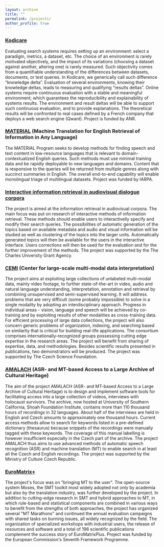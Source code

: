 ```yaml
---
layout: archive
title: ""
permalink: /projects/
author_profile: true
---
```

### [Kodicare](https://kodicare.imag.fr/)
Evaluating search systems requires setting up an environment: select a paradigm, metrics, a dataset, etc. The choice of an environment is rarely motivated objectively, and the impact of its variations (choosing a dataset against another, altering one) is rarely measured. Such objectivity comes from a quantifiable understanding of the differences between datasets, documents, or test queries. In Kodicare, we generically call such difference “knowledge delta”. Evaluation of several environments, knowing their knowledge deltas, leads to measuring and qualifying “results deltas”. Online systems require continuous evaluation with a stable and meaningful environment; which guarantees the reproducibility and explainability of systems results. The environment and result deltas will be able to support such continuous evaluation, and to provide explanations. The theoretical results will be confronted to real cases defined by a French company that deploys a web search engine (Qwant). Project is funded by ANR.

### [MATERIAL](https://www.iarpa.gov/index.php/research-programs/material) (Machine Translation for English Retrieval of Information in Any Language)
The MATERIAL Program seeks to develop methods for finding speech and text content in low-resource languages that is relevant to domain-contextualized English queries. Such methods must use minimal training data and be rapidly deployable to new languages and domains. Content that is responsive to the queries will be returned from multiple genres along with succinct summaries in English. The overall end-to-end capability will enable monolingual triage of multilingual datasets. Project was funded by IARPA.


### [Interactive information retrieval in audiovisual dialogue corpora](https://ufal.mff.cuni.cz/grants/interactive-information-retrieval-audiovisual-dialogue-corpora)
The project is aimed at the information retrieval in audiovisual corpora. The main focus was put on research of interactive methods of information retrieval. These methods should enable users to interactivelly specify and modify their search queries. The possibilities of automatic generation of the topics based on available metadata and audio and visual information will be studied as well as clustering of the topics into the larger units. Automatically generated topics will then be available for the users in the interactive interface. Users corrections will then be used for the evaluation and for the further improvement of the methods. The project was supported by the The Charles University Grant Agency.

### [CEMI](https://starfos.tacr.cz/en/project/GBP103%2F12%2FG084) (Center for large-scale multi-modal data interpretation)
The project aims at exploiting large collections of unlabeled multi-modal data, mainly video footage, to further state-of-the-art in video, audio and natural language understanding, interpretation, annotation and retrieval by combining unsupervised and semi-supervised learning. It will address problems that are very difficult (some probably impossible) to solve in a single modality by adopting an interdisciplinary approach. Progress in individual areas - vision, language and speech will be achieved by co-training and by exploiting results of other modalities as cross-training data. For efficient processing of large data collections, the project will also concern generic problems of organization, indexing, and searching based on similarity that is critical for building real-life applications. The consortium comprises internationally-recognized groups possessing cutting edge expertise in the research areas. The project will benefit from sharing of expertise, data, and methodologies. Besides scientific results presented in publications, two demonstrators will be produced. The project was supported by The Czech Science Foundation.

### [AMALACH](http://ufal.mff.cuni.cz/grants/amalach) (ASR- and MT-based Access to a Large Archive of Cultural Heritage)
The aim of the project AMALACH (ASR- and MT-based Access to a Large Archive of Cultural Heritage) is to design and implement software tools for facilitating access into a large collection of videos, interviews with holocaust survivors. The archive, now hosted at University of Southern California, Shoah Foundation Institute, contains more than 110 thousand hours of recordings in 32 languages. About half of the interviews are held in English and Czech amounts to approximately one thousand hours. Current access methods allow to search for keywords listed in a pre-defined dictionary (thesaurus) because snippets of the recordings were manually tagged with these keywords. The coverage of this manual labelling is however insufficient especially in the Czech part of the archive.
The project AMALACH thus aims to use advanced methods of automatic speech recognition (ASR) and machine translation (MT) to enable search in at least all the Czech and English recordings. The project was supported by the Ministry of Culture Czech Republic.

### [EuroMatrix+](http://www.euromatrixplus.eu/)
The project's focus was on "bringing MT to the user". The open-source system Moses, the SMT toolkit most widely adopted not only by academia but also by the translation industry, was further developed by the project. In addition to cutting-edge research in SMT and hybrid approaches to MT, in which rule-based and statistical components are combined in various ways to benefit from the strengths of both approaches, the project has organized several "MT Marathons" and continued the annual evaluation campaigns with shared tasks on burning issues, all widely recognized by the field. The organization of specialized workshops with industrial users, the release of resources and software and a total of 196 scientific publications complement the success story of EuroMatrixPlus. Project was funded by the European Commission's Seventh Framework Programme.
